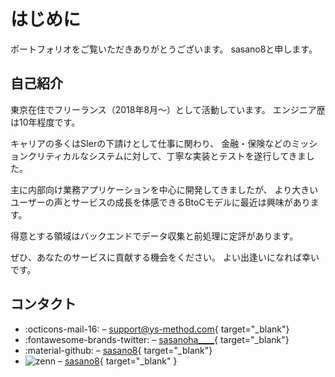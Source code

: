 # はじめに

ポートフォリオをご覧いただきありがとうございます。
sasano8と申します。

## 自己紹介

東京在住でフリーランス（2018年8月～）として活動しています。
エンジニア歴は10年程度です。

キャリアの多くはSIerの下請けとして仕事に関わり、
金融・保険などのミッションクリティカルなシステムに対して、丁寧な実装とテストを遂行してきました。

主に内部向け業務アプリケーションを中心に開発してきましたが、
より大きいユーザーの声とサービスの成長を体感できるBtoCモデルに最近は興味があります。

得意とする領域はバックエンドでデータ収集と前処理に定評があります。

ぜひ、あなたのサービスに貢献する機会をください。
よい出逢いになれば幸いです。

## コンタクト

- :octicons-mail-16: – [support@ys-method.com](mailto:support@ys-method.com){ target="_blank"}
- :fontawesome-brands-twitter: – [sasanoha____](https://twitter.com/sasanoha____){ target="_blank"}
- :material-github: – [sasano8](https://github.com/sasano8/){ target="_blank"}
- <img class="twemoji" src="https://simpleicons.org/icons/zenn.svg" alt="zenn" /> – [sasano8](https://zenn.dev/sasano8){ target="_blank" }
